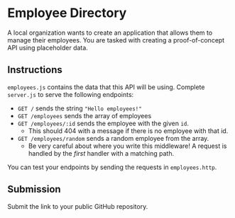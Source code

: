 # Employee Directory

A local organization wants to create an application that allows them to manage their employees. You are tasked with creating a proof-of-concept API using placeholder data.

## Instructions

`employees.js` contains the data that this API will be using.
Complete `server.js` to serve the following endpoints:

- `GET /` sends the string `"Hello employees!"`
- `GET /employees` sends the array of employees
- `GET /employees/:id` sends the employee with the given `id`.
  - This should 404 with a message if there is no employee with that id.
- `GET /employees/random` sends a random employee from the array.
  - Be very careful about where you write this middleware! A request is handled by the _first_ handler with a matching path.

You can test your endpoints by sending the requests in `employees.http`.

## Submission

Submit the link to your public GitHub repository.
